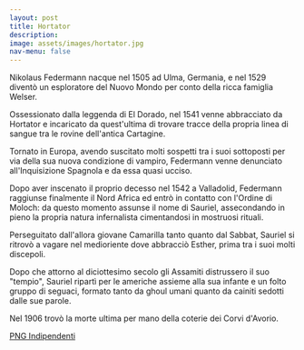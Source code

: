 ```yaml
---
layout: post
title: Hortator
description:
image: assets/images/hortator.jpg
nav-menu: false
---
```


Nikolaus Federmann nacque nel 1505 ad Ulma, Germania, e nel 1529 diventò un esploratore del Nuovo Mondo per conto della ricca famiglia Welser.

Ossessionato dalla leggenda di El Dorado, nel 1541 venne abbracciato da Hortator e incaricato da quest'ultima di trovare tracce della propria linea di sangue tra le rovine dell'antica Cartagine.

Tornato in Europa, avendo suscitato molti sospetti tra i suoi sottoposti per via della sua nuova condizione di vampiro, Federmann venne denunciato all'Inquisizione Spagnola e da essa quasi ucciso.

Dopo aver inscenato il proprio decesso nel 1542 a Valladolid, Federmann raggiunse finalmente il Nord Africa ed entrò in contatto con l'Ordine di Moloch: da questo momento assunse il nome di Sauriel, assecondando in pieno la propria natura infernalista cimentandosi in mostruosi rituali.

Perseguitato dall'allora giovane Camarilla tanto quanto dal Sabbat, Sauriel si ritrovò a vagare nel medioriente dove abbracciò Esther, prima tra i suoi molti discepoli.

Dopo che attorno al diciottesimo secolo gli Assamiti distrussero il suo "tempio", Sauriel ripartì per le americhe assieme alla sua infante e un folto gruppo di seguaci, formato tanto da ghoul umani quanto da cainiti sedotti dalle sue parole.

Nel 1906 trovò la morte ultima per mano della coterie dei Corvi d'Avorio.       

<a href="http://xabacadabra.com/cursed-legacy/png-indipendenti.html" class="button back">PNG Indipendenti</a>